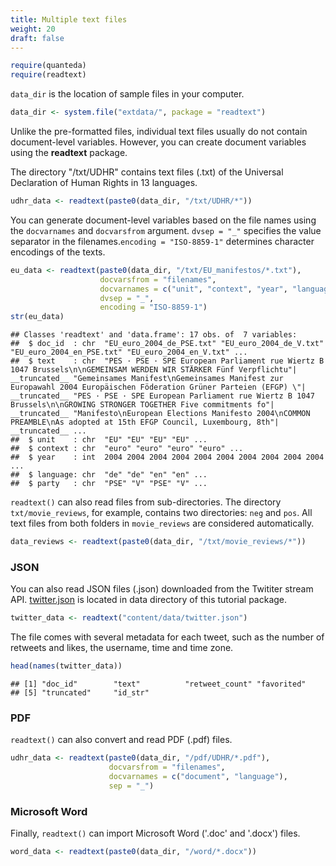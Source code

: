 ```yaml
---
title: Multiple text files
weight: 20
draft: false
---
```



```r
require(quanteda)
require(readtext)
```

`data_dir` is the location of sample files in your computer.


```r
data_dir <- system.file("extdata/", package = "readtext")
```

Unlike the pre-formatted files, individual text files usually do not contain document-level variables. However, you can create document variables using the **readtext** package.


The directory "/txt/UDHR" contains text files (.txt) of the Universal Declaration of Human Rights in 13 languages. 


```r
udhr_data <- readtext(paste0(data_dir, "/txt/UDHR/*"))
```

You can generate document-level variables based on the file names using the `docvarnames` and `docvarsfrom` argument. `dvsep = "_"` specifies the value separator in the filenames.`encoding = "ISO-8859-1"` determines character encodings of the texts.


```r
eu_data <- readtext(paste0(data_dir, "/txt/EU_manifestos/*.txt"),
                    docvarsfrom = "filenames", 
                    docvarnames = c("unit", "context", "year", "language", "party"),
                    dvsep = "_", 
                    encoding = "ISO-8859-1")
str(eu_data)
```

```
## Classes 'readtext' and 'data.frame':	17 obs. of  7 variables:
##  $ doc_id  : chr  "EU_euro_2004_de_PSE.txt" "EU_euro_2004_de_V.txt" "EU_euro_2004_en_PSE.txt" "EU_euro_2004_en_V.txt" ...
##  $ text    : chr  "PES · PSE · SPE European Parliament rue Wiertz B 1047 Brussels\n\nGEMEINSAM WERDEN WIR STÄRKER Fünf Verpflichtu"| __truncated__ "Gemeinsames Manifest\nGemeinsames Manifest zur Europawahl 2004 Europäischen Föderation Grüner Parteien (EFGP) \"| __truncated__ "PES · PSE · SPE European Parliament rue Wiertz B 1047 Brussels\n\nGROWING STRONGER TOGETHER Five commitments fo"| __truncated__ "Manifesto\nEuropean Elections Manifesto 2004\nCOMMON PREAMBLE\nAs adopted at 15th EFGP Council, Luxembourg, 8th"| __truncated__ ...
##  $ unit    : chr  "EU" "EU" "EU" "EU" ...
##  $ context : chr  "euro" "euro" "euro" "euro" ...
##  $ year    : int  2004 2004 2004 2004 2004 2004 2004 2004 2004 2004 ...
##  $ language: chr  "de" "de" "en" "en" ...
##  $ party   : chr  "PSE" "V" "PSE" "V" ...
```

`readtext()` can also read files from sub-directories. The directory `txt/movie_reviews`, for example, contains two directories: `neg` and `pos`. All text files from both folders in `movie_reviews` are considered automatically.


```r
data_reviews <- readtext(paste0(data_dir, "/txt/movie_reviews/*"))
```

### JSON

You can also read JSON files (.json) downloaded from the Twititer stream API. [twitter.json](https://raw.githubusercontent.com/quanteda/quanteda_tutorials/master/content/data/twitter.json) is located in data directory of this tutorial package.


```r
twitter_data <- readtext("content/data/twitter.json")
```



The file comes with several metadata for each tweet, such as the number of retweets and likes, the username, time and time zone. 


```r
head(names(twitter_data))
```

```
## [1] "doc_id"        "text"          "retweet_count" "favorited"    
## [5] "truncated"     "id_str"
```

### PDF

`readtext()` can also convert and read PDF (.pdf) files. 


```r
udhr_data <- readtext(paste0(data_dir, "/pdf/UDHR/*.pdf"), 
                      docvarsfrom = "filenames", 
                      docvarnames = c("document", "language"),
                      sep = "_")
```

### Microsoft Word

Finally, `readtext()` can import Microsoft Word ('.doc' and '.docx') files.


```r
word_data <- readtext(paste0(data_dir, "/word/*.docx"))
```
